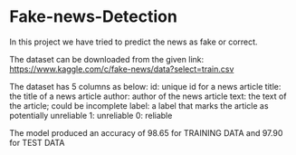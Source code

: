 # Fake-news-Detection
In this project we have tried to predict the news as fake or correct.

The dataset can be downloaded from the given link:
  https://www.kaggle.com/c/fake-news/data?select=train.csv
  
The dataset has 5 columns as below:
  id: unique id for a news article
  title: the title of a news article
  author: author of the news article
  text: the text of the article; could be incomplete
  label: a label that marks the article as potentially unreliable
        1: unreliable
        0: reliable
        
The model produced an accuracy of 98.65 for TRAINING DATA and 97.90 for TEST DATA
 
